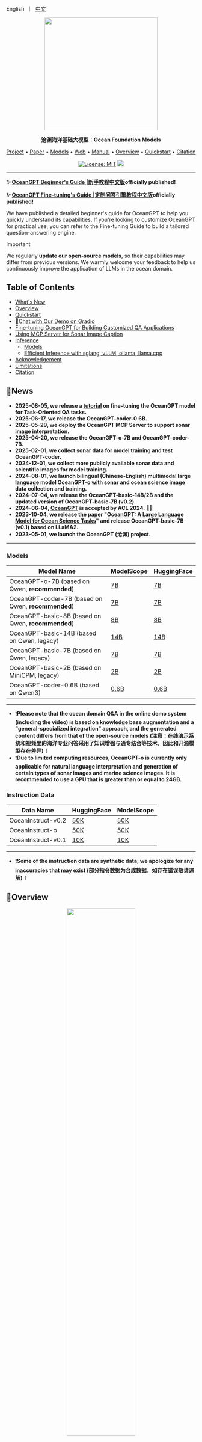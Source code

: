 <p align="left">
        English</a>&nbsp ｜ &nbsp<a href="README_CN.md">中文</a>
</p>
<div align="center">
<a href="http://oceangpt.ORG/"><img src="figs/logo.jpg" width="300px" ></a>

<a href="http://oceangpt.ORG/" style="text-decoration: none;">**沧渊海洋基础大模型：Ocean Foundation Models**</a>

<p align="center">
  <a href="https://github.com/zjunlp/OceanGPT">Project</a> •
  <a href="https://arxiv.org/abs/2310.02031">Paper</a> •
  <a href="https://huggingface.co/collections/zjunlp/oceangpt-664cc106358fdd9f09aa5157">Models</a> •
  <a href="http://oceangpt.ORG/">Web</a> •
  <a href="https://ajar-mayflower-ac1.notion.site/OceanGPT-1f8204ef4eed80db8842c3925dc9b814">Manual</a> •
  <a href="#overview">Overview</a> •
  <a href="#quickstart">Quickstart</a> •
  <a href="#citation">Citation</a>
</p>

[![License: MIT](https://img.shields.io/badge/License-MIT-green.svg)](https://opensource.org/licenses/MIT)
![](https://img.shields.io/badge/PRs-Welcome-red)


</div>

---

**✨ [OceanGPT Beginner's Guide ](https://ajar-mayflower-ac1.notion.site/OceanGPT-1f8204ef4eed80db8842c3925dc9b814)|[新手教程中文版](https://www.notion.so/OceanGPT-V1-0-225204ef4eed802584d2f77d6d2d5f3e)officially published!**

**✨ [OceanGPT Fine-tuning's Guide ](https://www.notion.so/Fine-Tuning-OceanGPT-for-Task-Oriented-QA-243204ef4eed80bfb47de1acdad24e96)|[定制问答引擎教程中文版](https://www.notion.so/OceanGPT-242204ef4eed809d8ef5e452bf294da7)officially published!**

We have published a detailed beginner's guide for OceanGPT to help you quickly understand its capabilities. If you're looking to customize OceanGPT for practical use, you can refer to the Fine-tuning Guide to build a tailored question-answering engine.



> [!IMPORTANT]
> We regularly **update our open-source models**, so their capabilities may differ from previous versions. We warmly welcome your feedback to help us continuously improve the application of LLMs in the ocean domain.

## Table of Contents

- <a href="#news">What's New</a>
- <a href="#overview">Overview</a>
- <a href="#quickstart">Quickstart</a>
- <a href="#chat-with-our-demo-on-gradio"> 🤗Chat with Our Demo on Gradio</a>
- <a href="#fine-tuning-oceangpt-for-building-customized-qa-applications">Fine-tuning OceanGPT for Building Customized QA Applications</a>
- <a href="#using-mcp-server-for-sonar-image-caption">Using MCP Server for Sonar Image Caption</a>
- <a href="#inference">Inference</a>
    - <a href="#models">Models</a>
    - <a href="#efficient-inference-with-sglang-vllm-ollama-llamacpp">Efficient Inference with sglang, vLLM, ollama, llama.cpp</a>
- <a href="#acknowledgement">Acknowledgement</a>
- <a href="#limitations">Limitations</a>
- <a href="#citation">Citation</a>

## 🔔News
- **2025-08-05, we release a [tutorial](https://github.com/zjunlp/OceanGPT/blob/main/CustomQA_EN.md) on fine-tuning the OceanGPT model for Task-Oriented QA tasks.**
- **2025-06-17, we release the OceanGPT-coder-0.6B.**
- **2025-05-29, we deploy the OceanGPT MCP Server to support sonar image interpretation.**
- **2025-04-20, we release the OceanGPT-o-7B and OceanGPT-coder-7B.**
- **2025-02-01, we collect sonar data for model training and test OceanGPT-coder.**
- **2024-12-01, we collect more publicly available sonar data and scientific images for model training.**
- **2024-08-01, we launch bilingual (Chinese-English) multimodal large language model OceanGPT-o with sonar and ocean science image data collection and training.**
- **2024-07-04, we release the OceanGPT-basic-14B/2B and the updated version of OceanGPT-basic-7B (v0.2).**
- **2024-06-04, [OceanGPT](https://arxiv.org/abs/2310.02031) is accepted by ACL 2024. 🎉🎉**
- **2023-10-04, we release the paper "[OceanGPT: A Large Language Model for Ocean Science Tasks](https://arxiv.org/abs/2310.02031)" and release OceanGPT-basic-7B (v0.1) based on LLaMA2.**
- **2023-05-01, we launch the OceanGPT (沧渊) project.**
---

### Models

| Model Name        |        ModelScope                                                                                                              | HuggingFace                                                               |
|-------------------|-----------------------------------------------------------------------------------|-----------------------------------------------------------------------------------------|
| OceanGPT-o-7B (based on Qwen, **recommended**)                      |<a href="https://modelscope.cn/models/ZJUNLP/OceanGPT-o-7B" target="_blank">7B</a>   | <a href="https://huggingface.co/zjunlp/OceanGPT-o-7B" target="_blank">7B</a> |
| OceanGPT-coder-7B (based on Qwen, **recommended**)                                                                      | <a href="https://modelscope.cn/models/ZJUNLP/OceanGPT-coder-7B" target="_blank">7B</a>                                                                        | <a href="https://huggingface.co/zjunlp/OceanGPT-coder-7B" target="_blank">7B</a>
| OceanGPT-basic-8B (based on Qwen, **recommended**) |<a href="https://www.modelscope.cn/models/ZJUNLP/OceanGPT-basic-8B" target="_blank">8B</a>   | <a href="https://huggingface.co/zjunlp/OceanGPT-basic-8B" target="_blank">8B</a> |
| OceanGPT-basic-14B (based on Qwen, legacy) |<a href="https://modelscope.cn/models/ZJUNLP/OceanGPT-14B-v0.1" target="_blank">14B</a>   | <a href="https://huggingface.co/zjunlp/OceanGPT-14B-v0.1" target="_blank">14B</a> |
| OceanGPT-basic-7B (based on Qwen, legacy) |  <a href="https://modelscope.cn/models/ZJUNLP/OceanGPT-7b-v0.2" target="_blank">7B</a>    |  <a href="https://huggingface.co/zjunlp/OceanGPT-7b-v0.2" target="_blank">7B</a>   |
| OceanGPT-basic-2B (based on MiniCPM, legacy) | <a href="https://modelscope.cn/models/ZJUNLP/OceanGPT-2B-v0.1" target="_blank">2B</a>    |  <a href="https://huggingface.co/zjunlp/OceanGPT-2B-v0.1" target="_blank">2B</a>   |
| OceanGPT-coder-0.6B (based on Qwen3) | <a href="https://www.modelscope.cn/models/ZJUNLP/OceanGPT-coder-0.6B" target="_blank">0.6B</a>    |  <a href="https://huggingface.co/zjunlp/OceanGPT-coder-0.6B" target="_blank">0.6B</a>   |

---

- ❗**Please note that the ocean domain Q&A in the online demo system (including the video) is based on knowledge base augmentation and a "general-specialized integration" approach, and the generated content differs from that of the open-source models (注意：在线演示系统和视频里的海洋专业问答采用了知识增强与通专结合等技术，因此和开源模型存在差异)！**
- ❗**Due to limited computing resources, OceanGPT-o is currently only applicable for natural language interpretation and generation of certain types of sonar images and marine science images. It is recommended to use a GPU that is greater than or equal to 24GB.**

### Instruction Data

| Data Name        | HuggingFace                                                                                                                    | ModelScope                                                                |
|-------------------|----------------------------------------------------------------------------------- |-----------------------------------------------------------------------------------------|
| OceanInstruct-v0.2  | <a href="https://huggingface.co/datasets/zjunlp/OceanInstruct-v0.2" target="_blank">50K</a>   | <a href="https://modelscope.cn/datasets/ZJUNLP/OceanInstruct-v0.2" target="_blank">50K</a> |
| OceanInstruct-o  | <a href="https://huggingface.co/datasets/zjunlp/OceanInstruct-o" target="_blank">50K</a>  | <a href="https://modelscope.cn/datasets/ZJUNLP/OceanInstruct-o" target="_blank">50K</a> |
| OceanInstruct-v0.1  | <a href="https://huggingface.co/datasets/zjunlp/OceanInstruct-v0.1" target="_blank">10K</a>  | <a href="https://modelscope.cn/datasets/ZJUNLP/OceanInstruct-v0.1" target="_blank">10K</a> |
---
- ❗**Some of the instruction data are synthetic data; we apologize for any inaccuracies that may exist (部分指令数据为合成数据，如存在错误敬请谅解)！**

## 🌟Overview

<div align="center">
<img src="figs/overview.png" width="60%">
</div>

This is the OceanGPT (沧渊) project, which aims to build ocean foundation model.


## ⏩Quickstart

```
conda create -n py3.11 python=3.11
conda activate py3.11
pip install -r requirements.txt
```

### Download the model
#### Download from HuggingFace
```shell
# use git lfs
git lfs install
git clone https://huggingface.co/zjunlp/OceanGPT-o-7B
```
or
```shell
# use huggingface-cli
pip install -U huggingface_hub
huggingface-cli download --resume-download zjunlp/OceanGPT-o-7B --local-dir OceanGPT-o-7B --local-dir-use-symlinks False
```
<!-- #### Download from WiseModel
```shell
git lfs install
git clone https://www.wisemodel.cn/zjunlp/OceanGPT-14B-v0.1.git
``` -->
#### Download from ModelScope
```shell
# use git lfs
git lfs install
git clone https://www.modelscope.cn/ZJUNLP/OceanGPT-o-7B.git
```
or
```shell
# use modelscope
pip install modelscope
modelscope download --model ZJUNLP/OceanGPT-o-7B
```

### Inference
#### OceanGPT-basic-8B
```python
from transformers import AutoModelForCausalLM, AutoTokenizer

model_name = "zjunlp/OceanGPT-basic-8B"

# load the tokenizer and the model
tokenizer = AutoTokenizer.from_pretrained(model_name)
model = AutoModelForCausalLM.from_pretrained(
    model_name,
    torch_dtype="auto",
    device_map="auto"
)

question = "<Your Question>"
messages = [
    {"role": "user", "content": question}
]

text = tokenizer.apply_chat_template(
    messages,
    tokenize=False,
    add_generation_prompt=True,
    enable_thinking=False 
)

model_inputs = tokenizer([text], return_tensors="pt").to(model.device)

generated_ids = model.generate(
    **model_inputs,
    max_new_tokens=8192
)
output_ids = generated_ids[0][len(model_inputs.input_ids[0]):].tolist() 

try:
    index = len(output_ids) - output_ids[::-1].index(151668)  # </think> token ID
except ValueError:
    index = 0

content = tokenizer.decode(output_ids[index:], skip_special_tokens=True).strip("\n")
print(content)
```

#### OceanGPT-o-7B
```shell
# It's highly recommanded to use `[decord]` feature for faster video loading.
pip install qwen-vl-utils[decord]==0.0.8
pip install transformers
```
```python
from transformers import Qwen2_5_VLForConditionalGeneration, AutoTokenizer, Qwen2VLProcessor
from qwen_vl_utils import process_vision_info
import torch

model = Qwen2_5_VLForConditionalGeneration.from_pretrained(
    "zjunlp/OceanGPT-o-7B", torch_dtype=torch.bfloat16, device_map="auto"
)
processor = Qwen2VLProcessor.from_pretrained("zjunlp/OceanGPT-o-7B")

messages = [
    {
        "role": "user",
        "content": [
            {
                "type": "image",
                "image": "file:///path/to/your/image.jpg",
            },
            {"type": "text", "text": "Describe this image."},
        ],
    }
]

text = processor.apply_chat_template(messages, tokenize=False, add_generation_prompt=True)
image_inputs, video_inputs = process_vision_info(messages)
inputs = processor(
    text=[text],
    images=image_inputs,
    videos=video_inputs,
    padding=True,
    return_tensors="pt",
)
inputs = inputs.to("cuda")


generated_ids = model.generate(**inputs, max_new_tokens=128)
generated_ids_trimmed = [
    out_ids[len(in_ids):] for in_ids, out_ids in zip(inputs.input_ids, generated_ids)
]
output_text = processor.batch_decode(
    generated_ids_trimmed, skip_special_tokens=True, clean_up_tokenization_spaces=False
)
print(output_text)
```

#### OceanGPT-coder-7B
```python
from transformers import AutoModelForCausalLM, AutoTokenizer
import torch

model = AutoModelForCausalLM.from_pretrained(
    "zjunlp/OceanGPT-coder-7B", torch_dtype=torch.float16, device_map="auto"
)
tokenizer = AutoTokenizer.from_pretrained("zjunlp/OceanGPT-coder-7B")
messages = [
    {"role": "system", "content": "You are Qwen, created by Alibaba Cloud. You are a helpful assistant."},
    {"role": "user", "content": "请为水下机器人生成MOOS代码，实现如下任务：先回到（50,20）点，然后以（15,20）点为圆形，做半径为30的圆周运动，持续时间200s，速度4 m/s。"}
]
text = tokenizer.apply_chat_template(
    messages,
    tokenize=False,
    add_generation_prompt=True
)
model_inputs = tokenizer([text], return_tensors="pt").to(model.device)
generated_ids = model.generate(
    **model_inputs,
    top_p=0.6,
    temperature=0.6,
    max_new_tokens=2048
)
generated_ids = [
    output_ids[len(input_ids):] for input_ids, output_ids in zip(model_inputs.input_ids, generated_ids)
]
response = tokenizer.batch_decode(generated_ids, skip_special_tokens=True)[0]
print(response)
```

#### Inference by vllm
```python
from transformers import AutoTokenizer
from vllm import LLM, SamplingParams

path = 'YOUR-MODEL-PATH'

tokenizer = AutoTokenizer.from_pretrained(path)

prompt = "Which is the largest ocean in the world?"
messages = [
    {"role": "system", "content": "You are a helpful assistant."},
    {"role": "user", "content": prompt}
]
text = tokenizer.apply_chat_template(
    messages,
    tokenize=False,
    add_generation_prompt=True
)

sampling_params = SamplingParams(temperature=0.8, top_k=50)
llm = LLM(model=path)

response = llm.generate(text, sampling_params)
```

## 🤗Chat with Our Demo on Gradio

### Local WebUI Demo
You can easily deploy the interactive interface locally using the code we provide.

> 🔧 Before running, modify the model path (OceanGPT/OceanGPT-o/OceanGPT-coder's path) in app.py to your local model path.

```shell
python app.py
```
Open `https://localhost:7860/` in browser and enjoy the interaction with OceanGPT.

### Online Demo <!-- omit in toc -->
#### Marine Expertise Q&A
<table>
    <tr>
        <td><img src="figs/3.png"></td>
        <td><img src="figs/4.png"></td>
    </tr>
</table>
You can use OceanGPT-basic for marine expertise Q&A.

1. Input your query (optional: upload an Word/PDF).
2. Choose the generation hyparameters.
3. Run and get results.
   
#### Marine Science Image Interpretation
<table>
    <tr>
        <td><img src="figs/1.png"></td>
        <td><img src="figs/2.png"></td>
    </tr>
</table>
You can use OceanGPT-o for marine science image interpretation.

1. Input your query and upload an image.
2. Choose the generation hyparameters.
3. Run and get results.

#### Marine Sonar Image Interpretation
<table>
    <tr>
        <td><img src="figs/1.png"></td>
        <td><img src="figs/7.png"></td>
    </tr>
</table>
You can use OceanGPT-o for marine sonar image interpretation.

1. Input your query and upload an image.
2. Choose the generation hyparameters.
3. Run and get results.



#### Underwater Robot MOOS Code Generation
<table>
    <tr>
        <td><img src="figs/5.png"></td>
        <td><img src="figs/6.png"></td>
    </tr>
</table>
You can use OceanGPT-coder for moos code generation.

1. Input your query.
2. Choose the generation hyparameters.
3. Run and get code.

## Fine-tuning OceanGPT for Building Customized QA Applications

This tutorial is based on the open-source OceanGPT·Cangyuan large model, the EasyDataset open-source tool, and the Llama Factory open-source tool, covering the following key steps:

*   Model Acquisition
*   EasyDataset Data Engineering
*   Domain Fine-tuning with Llama Factory
*   Building a Web Application
*   User Usage and Effect Validation

This guide provides a practical engineering solution to help you quickly build a professional Q&A system for the maritime domain. For detailed setup instructions and usage examples, see the [CustomQA_CN.md](https://github.com/zjunlp/OceanGPT/blob/main/CustomQA_CN.md) or [CustomQA_EN.md](https://github.com/zjunlp/OceanGPT/blob/main/CustomQA_EN.md).

## Using MCP Server for Sonar Image Caption

The [mcp_userver](https://github.com/zjunlp/OceanGPT/tree/main/mcp_server) directory contains the Model Context Protocol (MCP) server for OceanGPT to implement some features.

For detailed setup instructions and usage examples, see the MCP server [README](https://github.com/zjunlp/OceanGPT/blob/main/mcp_server/README.md).

## 📌Inference

### Efficient Inference with sglang, vLLM, ollama, llama.cpp


<details>
<summary> sglang now officially supports Models based Qwen2.5-VL and Qwen2.5. Click to see. </summary>

1. Install sglang:
```shell
pip install --upgrade pip
pip install uv
uv pip install "sglang[all]>=0.4.6.post4"
```

2. Launch Server:
```python
import requests
from openai import OpenAI
from sglang.test.test_utils import is_in_ci

if is_in_ci():
    from patch import launch_server_cmd
else:
    from sglang.utils import launch_server_cmd

from sglang.utils import wait_for_server, print_highlight, terminate_process


server_process, port = launch_server_cmd(
    "python3 -m sglang.launch_server --model-path zjunlp/OceanGPT-o-7B --host 0.0.0.0"
)

wait_for_server(f"http://localhost:{port}")
```

3. Chat with Model
```python
import requests

url = f"http://localhost:{port}/v1/chat/completions"

data = {
    "model": "Qwen/Qwen2.5-VL-7B-Instruct",
    "messages": [
        {
            "role": "user",
            "content": [
                {"type": "text", "text": "What’s in this image?"},
                {
                    "type": "image_url",
                    "image_url": {
                        "url": "https://github.com/sgl-project/sglang/blob/main/test/lang/example_image.png?raw=true"
                    },
                },
            ],
        }
    ],
    "max_tokens": 300,
}

response = requests.post(url, json=data)
print_highlight(response.text)
```


  </details>



<details>
<summary> vLLM now officially supports Models based Qwen2.5-VL and Qwen2.5. Click to see. </summary>

1. Install vLLM(>=0.7.3):
```shell
pip install vllm
```

2. Run Example:
* [MLLM](https://docs.vllm.ai/en/latest/getting_started/examples/vision_language.html)
* [LLM](https://docs.vllm.ai/en/latest/getting_started/quickstart.html)
  </details>


<details>
<summary>ollama now officially supports Models based Qwen2.5. Click to see.</summary>

Create a file named `Modelfile`
```shell
FROM ./OceanGPT.gguf
TEMPLATE "[INST] {{ .Prompt }} [/INST]"
```

Create the model in Ollama:
```shell
ollama create example -f Modelfile
```

Running the model:
```shell
ollama run example "What is your favourite condiment?"
```
  </details>

<details>
<summary>llama.cpp now officially supports Models based Qwen2.5-hf convert to gguf. Click to see.</summary>

Download OceanGPT PyTorch model from huggingface to "OceanGPT" folder.

Clone llama.cpp and make:
```shell
git clone https://github.com/ggml-org/llama.cpp
cd llama.cpp
make llama-cli
```

And then convert PyTorch model to gguf files:
```shell
python convert-hf-to-gguf.py OceanGPT --outfile OceanGPT.gguf
```

Running the model:
```shell
./llama-cli -m OceanGPT.gguf \
    -co -cnv -p "Your prompt" \
    -fa -ngl 80 -n 512
```
  </details>

## 🌻Acknowledgement

OceanGPT (沧渊) is trained based on the open-sourced large language models including [Qwen](https://huggingface.co/Qwen), [MiniCPM](https://huggingface.co/collections/openbmb/minicpm-2b-65d48bf958302b9fd25b698f), [LLaMA](https://huggingface.co/meta-llama).

OceanGPT is trained based on the open-sourced data and tools including [Moos](https://github.com/moos-tutorials), [UATD](https://openi.pcl.ac.cn/OpenOrcinus_orca/URPC2021_sonar_images_dataset), [Forward-looking Sonar Detection Dataset](https://github.com/XingYZhu/Forward-looking-Sonar-Detection-Dataset), [NKSID](https://github.com/Jorwnpay/NK-Sonar-Image-Dataset), [SeabedObjects-KLSG](https://github.com/huoguanying/SeabedObjects-Ship-and-Airplane-dataset), [Marine Debris](https://github.com/mvaldenegro/marine-debris-fls-datasets/tree/master/md_fls_dataset/data/turntable-cropped).

Thanks for their great contributions!
## Limitations

- The model may have hallucination issues.

- Due to limited computational resources, OceanGPT-o currently only supports natural language generation for certain types of sonar images and ocean science images. OceanGPT-coder currently only supports `MOOS` code generation.

- We did not optimize the identity and the model may generate identity information similar to that of Qwen/MiniCPM/LLaMA/GPT series models.

- The model's output is influenced by prompt tokens, which may result in inconsistent results across multiple attempts.


### 🚩Citation

Please cite the following paper if you use OceanGPT in your work.

```bibtex
@article{bi2024oceangpt,
  title={OceanGPT: A Large Language Model for Ocean Science Tasks},
  author={Bi, Zhen and Zhang, Ningyu and Xue, Yida and Ou, Yixin and Ji, Daxiong and Zheng, Guozhou and Chen, Huajun},
  journal={arXiv preprint arXiv:2310.02031},
  year={2024}
}

```

---

# Contributors

[Ningyu Zhang](https://person.zju.edu.cn/en/ningyu), Yida Xue, Zhen Bi, Xiaozhuan Liang,  Zhisong Qiu, Kewei Xu, Chenxi Wang, Shumin Deng, Xiangyuan Ru, Jintian Zhang, Shuofei Qiao, Guozhou Zheng, Huajun Chen


Community Contributors: Junjie Zheng, Zhe Ma, Shuwei Peng, Song Gao

